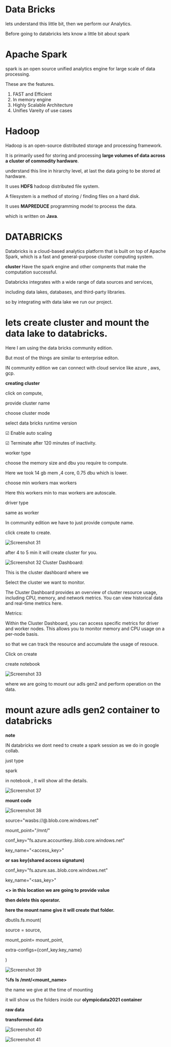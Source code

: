 # Data Bricks

lets understand this little bit, then we perform our Analytics.

Before going to databricks lets know a little bit about spark

# Apache Spark

spark is an open source unified analytics engine for large scale of data processing.

These are the features.

1) FAST and Efficient
2) In memory engine
3) Highly Scalable Architecture
4) Unifies Vareity of use cases

# Hadoop

Hadoop is an open-source distributed storage and processing framework. 

It is primarily used for storing and processing **large volumes of data across a cluster of commodity hardware**.

understand this line in hirarchy level, at last the data going to be stored at hardware.

It uses **HDFS** hadoop distributed file system.

A filesystem is a method of storing / finding files on a hard disk.

It uses **MAPREDUCE** programming model to process the data.

which is written on **Java**.

# DATABRICKS

Databricks is a cloud-based analytics platform that is built on top of Apache Spark, which is a fast and general-purpose cluster computing system. 

**cluster** Have the spark engine and other compnents that make the computation successful.

 Databricks integrates with a wide range of data sources and services,
 
 including data lakes, databases, and third-party libraries.

 so by integrating with data lake we run our project.

 # lets create cluster and mount the data lake to databricks.

 Here I am using the data bricks community edition.

 But most of the things are similar to enterprise editon.

 IN community edition we can connect with cloud service like azure , aws, gcp.

 **creating cluster**
 
click on compute,

provide cluster name

choose cluster mode

select data bricks runtime version
 
☑ Enable auto scaling

☑ Terminate after 120 minutes of inactivity.

worker type

choose the memory size and dbu you require to compute.  

Here we took 14 gb mem ,4 core, 0.75 dbu which is lower.       

choose min workers max workers

Here this workers min to max workers are autoscale.

driver type 

same as worker

In community edition we have to just provide compute name.

click create to create.

![Screenshot 31](https://github.com/rashmiranjan042/Azure_data_engineering_olympic_data/assets/106671482/d92d1e47-1f11-4597-8dc5-65454915abc5)

after 4 to 5 min it will create cluster for you.

![Screenshot 32](https://github.com/rashmiranjan042/Azure_data_engineering_olympic_data/assets/106671482/ec3e3ae0-ecd7-42ef-a20d-bd30c31c1ca7)
Cluster Dashboard:

This is the cluster dashboard  where we

Select the cluster we want to monitor.

The Cluster Dashboard provides an overview of cluster resource usage, including CPU, memory, and network metrics. You can view historical data and real-time metrics here.

Metrics:

Within the Cluster Dashboard, you can access specific metrics for driver and worker nodes. This allows you to monitor memory and CPU usage on a per-node basis.

 so that we can track the resource and accumulate the usage of resouce.

Click on create 

create notebook 

![Screenshot 33](https://github.com/rashmiranjan042/Azure_data_engineering_olympic_data/assets/106671482/88b49430-84b2-4d35-a46b-0df2d5e79adb)

where we are going to mount our adls gen2 and perform operation on the data.

# mount azure adls gen2 container to databricks

**note**

IN databricks we dont need to create a spark session as we do in google collab.

just type

spark

in notebook , it will show all the details.

![Screenshot 37](https://github.com/rashmiranjan042/Azure_data_engineering_olympic_data/assets/106671482/32e535e2-e57f-4559-bf3d-f55b1d28d519)

**mount code**

![Screenshot 38](https://github.com/rashmiranjan042/Azure_data_engineering_olympic_data/assets/106671482/83d6648a-a3af-4299-ab24-205686f720b3)

source="wasbs://<container-name>@<storageaccount-name>.blob.core.windows.net"

mount_point="/mnt/<mount-name>"

conf_key="fs.azure.accountkey.<storage-account-name>.blob.core.windows.net"

key_name="<access_key>"

**or sas key(shared access signature)**

conf_key="fs.azure.sas.<container-name>.<storage-account-name>blob.core.windows.net"

key_name="<sas_key>"


 **<> in this location we are going to provide value**
 
 **then delete this operator.**
 
 **here the mount name give it will create that folder.**

dbutils.fs.mount( 

source = source,

mount_point= mount_point,

extra-configs={conf_key:key_name}

)

![Screenshot 39](https://github.com/rashmiranjan042/Azure_data_engineering_olympic_data/assets/106671482/8490d455-9037-4ae1-875e-eba2cef00cd2)

**%fs**
**ls /mnt/<mount_name>** 

 the name we give at the time of mounting

 it will show us the folders inside our **olympicdata2021 container**

 **raw data**

 **transformed data**
 
![Screenshot 40](https://github.com/rashmiranjan042/Azure_data_engineering_olympic_data/assets/106671482/b2ac0153-aa35-4993-a45e-6bc9b80ac17d)


![Screenshot 41](https://github.com/rashmiranjan042/Azure_data_engineering_olympic_data/assets/106671482/0f1abb9c-6f4f-4d13-9ce4-27b77af81b53)



